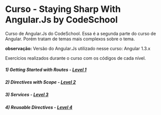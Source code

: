 # Curso - Staying Sharp With Angular.Js by CodeSchool

Curso de Angular.Js do CodeSchool. Essa é a segunda parte do curso de Angular. Porém tratam de temas mais complexos sobre o tema.

**observação:** Versão do Angular.Js utilizado nesse curso: Angular 1.3.x

Exercícios realizados durante o curso com os códigos de cada nível.

##### 1) Getting Started with Routes - [Level 1]()

##### 2) Directives with Scope - [Level 2]()

##### 3) Services - [Level 3]()

##### 4) Reusable Directives - [Level 4]()

